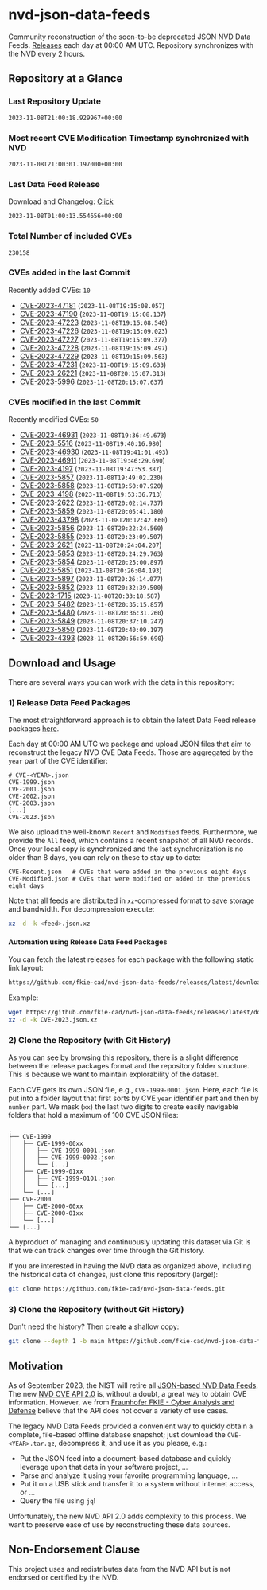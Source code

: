# nvd-json-data-feeds

Community reconstruction of the soon-to-be deprecated JSON NVD Data Feeds. 
[Releases](https://github.com/fkie-cad/nvd-json-data-feeds/releases/latest) each day at 00:00 AM UTC.
Repository synchronizes with the NVD every 2 hours.

## Repository at a Glance

### Last Repository Update

```plain
2023-11-08T21:00:18.929967+00:00
```

### Most recent CVE Modification Timestamp synchronized with NVD

```plain
2023-11-08T21:00:01.197000+00:00
```

### Last Data Feed Release

Download and Changelog: [Click](https://github.com/fkie-cad/nvd-json-data-feeds/releases/latest)

```plain
2023-11-08T01:00:13.554656+00:00
```

### Total Number of included CVEs

```plain
230158
```

### CVEs added in the last Commit

Recently added CVEs: `10`

* [CVE-2023-47181](CVE-2023/CVE-2023-471xx/CVE-2023-47181.json) (`2023-11-08T19:15:08.057`)
* [CVE-2023-47190](CVE-2023/CVE-2023-471xx/CVE-2023-47190.json) (`2023-11-08T19:15:08.137`)
* [CVE-2023-47223](CVE-2023/CVE-2023-472xx/CVE-2023-47223.json) (`2023-11-08T19:15:08.540`)
* [CVE-2023-47226](CVE-2023/CVE-2023-472xx/CVE-2023-47226.json) (`2023-11-08T19:15:09.023`)
* [CVE-2023-47227](CVE-2023/CVE-2023-472xx/CVE-2023-47227.json) (`2023-11-08T19:15:09.377`)
* [CVE-2023-47228](CVE-2023/CVE-2023-472xx/CVE-2023-47228.json) (`2023-11-08T19:15:09.497`)
* [CVE-2023-47229](CVE-2023/CVE-2023-472xx/CVE-2023-47229.json) (`2023-11-08T19:15:09.563`)
* [CVE-2023-47231](CVE-2023/CVE-2023-472xx/CVE-2023-47231.json) (`2023-11-08T19:15:09.633`)
* [CVE-2023-26221](CVE-2023/CVE-2023-262xx/CVE-2023-26221.json) (`2023-11-08T20:15:07.313`)
* [CVE-2023-5996](CVE-2023/CVE-2023-59xx/CVE-2023-5996.json) (`2023-11-08T20:15:07.637`)


### CVEs modified in the last Commit

Recently modified CVEs: `50`

* [CVE-2023-46931](CVE-2023/CVE-2023-469xx/CVE-2023-46931.json) (`2023-11-08T19:36:49.673`)
* [CVE-2023-5516](CVE-2023/CVE-2023-55xx/CVE-2023-5516.json) (`2023-11-08T19:40:16.980`)
* [CVE-2023-46930](CVE-2023/CVE-2023-469xx/CVE-2023-46930.json) (`2023-11-08T19:41:01.493`)
* [CVE-2023-46911](CVE-2023/CVE-2023-469xx/CVE-2023-46911.json) (`2023-11-08T19:46:29.690`)
* [CVE-2023-4197](CVE-2023/CVE-2023-41xx/CVE-2023-4197.json) (`2023-11-08T19:47:53.387`)
* [CVE-2023-5857](CVE-2023/CVE-2023-58xx/CVE-2023-5857.json) (`2023-11-08T19:49:02.230`)
* [CVE-2023-5858](CVE-2023/CVE-2023-58xx/CVE-2023-5858.json) (`2023-11-08T19:50:07.920`)
* [CVE-2023-4198](CVE-2023/CVE-2023-41xx/CVE-2023-4198.json) (`2023-11-08T19:53:36.713`)
* [CVE-2023-2622](CVE-2023/CVE-2023-26xx/CVE-2023-2622.json) (`2023-11-08T20:02:14.737`)
* [CVE-2023-5859](CVE-2023/CVE-2023-58xx/CVE-2023-5859.json) (`2023-11-08T20:05:41.180`)
* [CVE-2023-43798](CVE-2023/CVE-2023-437xx/CVE-2023-43798.json) (`2023-11-08T20:12:42.660`)
* [CVE-2023-5856](CVE-2023/CVE-2023-58xx/CVE-2023-5856.json) (`2023-11-08T20:22:24.560`)
* [CVE-2023-5855](CVE-2023/CVE-2023-58xx/CVE-2023-5855.json) (`2023-11-08T20:23:09.507`)
* [CVE-2023-2621](CVE-2023/CVE-2023-26xx/CVE-2023-2621.json) (`2023-11-08T20:24:04.207`)
* [CVE-2023-5853](CVE-2023/CVE-2023-58xx/CVE-2023-5853.json) (`2023-11-08T20:24:29.763`)
* [CVE-2023-5854](CVE-2023/CVE-2023-58xx/CVE-2023-5854.json) (`2023-11-08T20:25:00.897`)
* [CVE-2023-5851](CVE-2023/CVE-2023-58xx/CVE-2023-5851.json) (`2023-11-08T20:26:04.193`)
* [CVE-2023-5897](CVE-2023/CVE-2023-58xx/CVE-2023-5897.json) (`2023-11-08T20:26:14.077`)
* [CVE-2023-5852](CVE-2023/CVE-2023-58xx/CVE-2023-5852.json) (`2023-11-08T20:32:39.500`)
* [CVE-2023-1715](CVE-2023/CVE-2023-17xx/CVE-2023-1715.json) (`2023-11-08T20:33:18.587`)
* [CVE-2023-5482](CVE-2023/CVE-2023-54xx/CVE-2023-5482.json) (`2023-11-08T20:35:15.857`)
* [CVE-2023-5480](CVE-2023/CVE-2023-54xx/CVE-2023-5480.json) (`2023-11-08T20:36:31.260`)
* [CVE-2023-5849](CVE-2023/CVE-2023-58xx/CVE-2023-5849.json) (`2023-11-08T20:37:10.247`)
* [CVE-2023-5850](CVE-2023/CVE-2023-58xx/CVE-2023-5850.json) (`2023-11-08T20:40:09.197`)
* [CVE-2023-4393](CVE-2023/CVE-2023-43xx/CVE-2023-4393.json) (`2023-11-08T20:56:59.690`)


## Download and Usage

There are several ways you can work with the data in this repository:

### 1) Release Data Feed Packages

The most straightforward approach is to obtain the latest Data Feed release packages [here](https://github.com/fkie-cad/nvd-json-data-feeds/releases/latest).

Each day at 00:00 AM UTC we package and upload JSON files that aim to reconstruct the legacy NVD CVE Data Feeds.
Those are aggregated by the `year` part of the CVE identifier:

```
# CVE-<YEAR>.json
CVE-1999.json
CVE-2001.json
CVE-2002.json
CVE-2003.json
[...]
CVE-2023.json
```

We also upload the well-known `Recent` and `Modified` feeds.
Furthermore, we provide the `All` feed, which contains a recent snapshot of all NVD records.
Once your local copy is synchronized and the last synchronization is no older than 8 days, you can rely on these to stay up to date:

```plain
CVE-Recent.json   # CVEs that were added in the previous eight days
CVE-Modified.json # CVEs that were modified or added in the previous eight days
```

Note that all feeds are distributed in `xz`-compressed format to save storage and bandwidth.
For decompression execute:

```sh
xz -d -k <feed>.json.xz
```


#### Automation using Release Data Feed Packages

You can fetch the latest releases for each package with the following static link layout:

```sh
https://github.com/fkie-cad/nvd-json-data-feeds/releases/latest/download/CVE-<YEAR>.json.xz
```

Example:

```sh
wget https://github.com/fkie-cad/nvd-json-data-feeds/releases/latest/download/CVE-2023.json.xz
xz -d -k CVE-2023.json.xz
```

### 2) Clone the Repository (with Git History)

As you can see by browsing this repository, there is a slight difference between the release packages format and the repository folder structure.
This is because we want to maintain explorability of the dataset.

Each CVE gets its own JSON file, e.g., `CVE-1999-0001.json`.
Here, each file is put into a folder layout that first sorts by CVE `year` identifier part and then by `number` part.
We mask (`xx`) the last two digits to create easily navigable folders that hold a maximum of 100 CVE JSON files:

```plain
.
├── CVE-1999
│   ├── CVE-1999-00xx
│   │   ├── CVE-1999-0001.json
│   │   ├── CVE-1999-0002.json
│   │   └── [...]
│   ├── CVE-1999-01xx
│   │   ├── CVE-1999-0101.json
│   │   └── [...]
│   └── [...]
├── CVE-2000
│   ├── CVE-2000-00xx
│   ├── CVE-2000-01xx
│   └── [...]
└── [...]
```

A byproduct of managing and continuously updating this dataset via Git is that we can track changes over time through the Git history.

If you are interested in having the NVD data as organized above, including the historical data of changes, just clone this repository (large!):

```sh
git clone https://github.com/fkie-cad/nvd-json-data-feeds.git
```

### 3) Clone the Repository (without Git History)

Don't need the history? Then create a shallow copy:

```sh
git clone --depth 1 -b main https://github.com/fkie-cad/nvd-json-data-feeds.git
```

## Motivation

As of September 2023, the NIST will retire all [JSON-based NVD Data Feeds](https://nvd.nist.gov/vuln/data-feeds#divRetirementBanner-1).
The new [NVD CVE API 2.0](https://nvd.nist.gov/developers/vulnerabilities) is, without a doubt, a great way to obtain CVE information.
However, we from [Fraunhofer FKIE - Cyber Analysis and Defense](https://www.fkie.fraunhofer.de/en/departments/cad.html) believe that the API does not cover a variety of use cases.

The legacy NVD Data Feeds provided a convenient way to quickly obtain a complete, file-based offline database snapshot; just download the `CVE-<YEAR>.tar.gz`, decompress it, and use it as you please, e.g.:

* Put the JSON feed into a document-based database and quickly leverage upon that data in your software project, ...
* Parse and analyze it using your favorite programming language, ...
* Put it on a USB stick and transfer it to a system without internet access, or ...
* Query the file using `jq`!

Unfortunately, the new NVD API 2.0 adds complexity to this process.
We want to preserve ease of use by reconstructing these data sources.

## Non-Endorsement Clause

This project uses and redistributes data from the NVD API but is not endorsed or certified by the NVD.